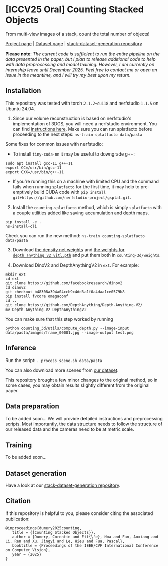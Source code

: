 # [ICCV25 Oral] Counting Stacked Objects

From multi-view images of a stack, count the total number of objects! 

[Project page](https://corentindumery.github.io/projects/stacks.html) |
[Dataset page](https://zenodo.org/records/15609540) |
[stack-dataset-generation repository](https://github.com/NoaEtte/stack-dataset-generation)

**Please note**: _The current code is sufficient to run the entire pipeline on the data presented in the paper, but I plan to release additional code to help with data preprocessing and model training. However, I am currently on internship leave until December 2025. Feel free to contact me or open an issue in the meantime, and I will try my best upon my return._

## Installation

This repository was tested with torch `2.1.2+cu118` and nerfstudio `1.1.5` on Ubuntu 24.04.

1) Since our volume reconstruction is based on nerfstudio's implementation of 3DGS, you will need a nerfstudio environment. You can find [instructions here](https://docs.nerf.studio/quickstart/installation.html). Make sure you can run splatfacto before proceeding to the next steps: `ns-train splatfacto data/pasta`

Some fixes for common issues with nerfstudio:
-   To install `tiny-cuda-nn` it may be useful to downgrade g++:
```
sudo apt install gcc-11 g++-11
export CC=/usr/bin/gcc-11
export CXX=/usr/bin/g++-11
``` 
  *  If you're running this on a machine with limited CPU and the command fails when running `splatfacto` for the first time, it may help to pre-emptively build CUDA code with `pip install git+https://github.com/nerfstudio-project/gsplat.git`.

2) Install the `counting-splatfacto` method, which is simply `splatfacto` with a couple utilities added like saving accumulation and depth maps.
```
pip install -e .
ns-install-cli
```

Check you can run the new method: `ns-train counting-splatfacto data/pasta` 

3) Download [the density net weights](https://drive.google.com/file/d/1yvOVQu2dGoxsJIyX4PN-0f_tCRhZhLL-/view?usp=sharing) and [the weights for `depth_anything_v2_vitl.pth`](https://github.com/DepthAnything/Depth-Anything-V2/) and put them both in `counting-3d/weights`.

4) Download DinoV2 and DepthAnythingV2 in `ext`. For example:
```
mkdir ext
cd ext
git clone https://github.com/facebookresearch/dinov2
cd dinov2
git checkout b48308a394a04ccb9c4dd3a1f0a4daa1ce0579b8 
pip install fvcore omegaconf
cd ..
git clone https://github.com/DepthAnything/Depth-Anything-V2/
mv Depth-Anything-V2 DepthAnythingV2
```

You can make sure that this step worked by running 
```
python counting_3d/utils/compute_depth.py --image-input data/pasta/images/frame_00001.jpg --image-output test.png
```

## Inference

Run the script:
`. process_scene.sh data/pasta`

You can also download more scenes from [our dataset](https://zenodo.org/records/15609540).

This repository brought a few minor changes to the original method, so in some cases, you may obtain results slightly different from the original paper.

## Data preparation

To be added soon... 
We will provide detailed instructions and preprocessing scripts. Most importantly, the data structure needs to follow the structure of our released data and the cameras need to be at metric scale.

## Training

To be added soon...

## Dataset generation

Have a look at our [stack-dataset-generation repository](https://github.com/NoaEtte/stack-dataset-generation).


## Citation

If this repository is helpful to you, please consider citing the associated publication:

```
@inproceedings{dumery2025counting,
   title = {{Counting Stacked Objects}},
   author = {Dumery, Corentin and Ett{\'e}, Noa and Fan, Aoxiang and Li, Ren and Xu, Jingyi and Le, Hieu and Fua, Pascal},
   booktitle = {Proceedings of the IEEE/CVF International Conference on Computer Vision},
   year = {2025}
}
```